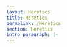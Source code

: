 ```yaml
---
layout: Heretics
title: Heretics
permalink: /Heretics
section: Heretics
intro_paragraph: |-
---
```


